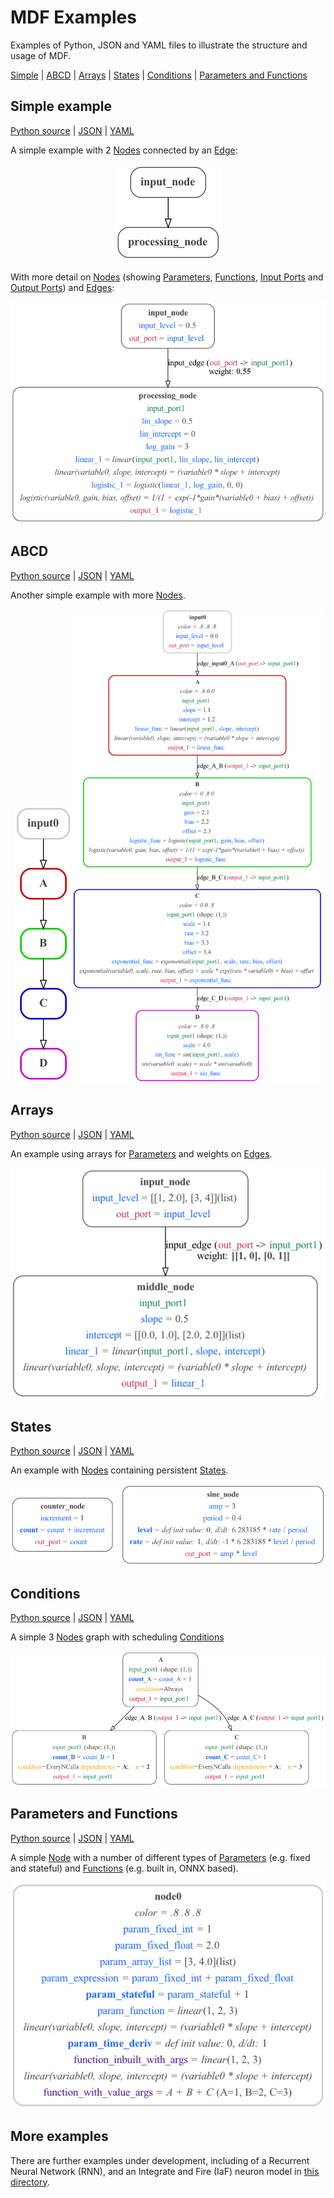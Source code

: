 # MDF Examples

Examples of Python, JSON and YAML files to illustrate the structure and usage of MDF.

[Simple](#simple-example) | [ABCD](#abcd) | [Arrays](#arrays) | [States](#states) | [Conditions](#conditions) | [Parameters and Functions](#parameters-and-functions)

## Simple example

[Python source](simple.py) | [JSON](Simple.json) | [YAML](Simple.yaml)

A simple example with 2 [Nodes](../../docs/README.md#node) connected by an [Edge](../../docs/README.md#edge):

<p align="center"><img src="images/simple.png" alt="simple"/></p>

With more detail on [Nodes](../../docs/README.md#node) (showing [Parameters](../../docs/README.md#parameter),
 [Functions](../../docs/README.md#function), [Input Ports](../../docs/README.md#inputport) and [Output Ports](../../docs/README.md#output_port)) and [Edges](../../docs/README.md#edge):

<p align="center"><img src="images/simple_3.png" alt="simple"/></p>

## ABCD

[Python source](abcd.py) | [JSON](ABCD.json) | [YAML](ABCD.yaml)

Another simple example with more [Nodes](../../docs/README.md#node).

<p align="center"><img src="images/abcd.png" alt="abcd"/><img width="400" src="images/abcd_3.png" alt="abcd3"/></p>

## Arrays

[Python source](arrays.py) | [JSON](Arrays.json) | [YAML](Arrays.yaml)

An example using arrays for [Parameters](../../docs/README.md#parameter) and weights on [Edges](../../docs/README.md#edge).

<p align="center"><img src="images/arrays.png" alt="simple"/></p>

## States

[Python source](states.py) | [JSON](States.json) | [YAML](States.yaml)

An example with [Nodes](../../docs/README.md#node) containing persistent [States](../../docs/README.md#state).

<p align="center"><img src="images/states.png" alt="simple"/></p>


## Conditions

[Python source](abc_conditions.py) | [JSON](abc_conditions.json) | [YAML](abc_conditions.yaml)

A simple 3 [Nodes](../../docs/README.md#node) graph with scheduling [Conditions](../../docs/README.md#condition)

<p align="center"><img src="images/abc_conditions.png" alt="simple"/></p>


## Parameters and Functions

[Python source](params_funcs.py) | [JSON](ParametersFunctions.json) | [YAML](ParametersFunctions.yaml)

A simple [Node](../../docs/README.md#node) with a number of different types of [Parameters](../../docs/README.md#parameter) (e.g. fixed and stateful) and [Functions](../../docs/README.md#function) (e.g. built in, ONNX based).

<p align="center"><img src="images/params_funcs.png" alt="params_funcs"/></p>


## More examples

There are further examples under development, including of a Recurrent Neural Network (RNN), and an Integrate and Fire (IaF) neuron model in [this directory](RNN).
